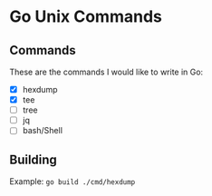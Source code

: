 # Go Unix Commands

## Commands

These are the commands I would like to write in Go:

- [X] hexdump
- [X] tee
- [ ] tree
- [ ] jq
- [ ] bash/Shell

## Building

Example: `go build ./cmd/hexdump`
